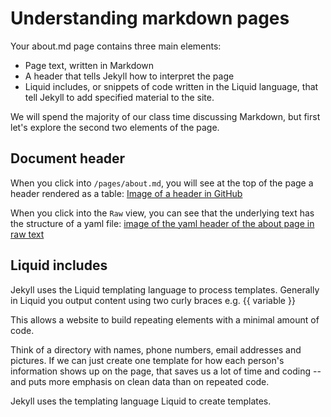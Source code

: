 # Understanding markdown pages

Your about.md page contains three main elements:
* Page text, written in Markdown
* A header that tells Jekyll how to interpret the page
* Liquid includes, or snippets of code written in the Liquid language, that tell Jekyll to add specified material to the site.

We will spend the majority of our class time discussing Markdown, but first let's explore the second two elements of the page.

## Document header
When you click into `/pages/about.md`, you will see at the top of the page a header rendered as a table:
[Image of a header in GitHub](/images/about-header.png)

When you click into the `Raw` view, you can see that the underlying text has the structure of a yaml file:
[image of the yaml header of the about page in raw text](/images/about-header-raw.png)

## Liquid includes



Jekyll uses the Liquid templating language to process templates. Generally in Liquid you output content using two curly braces e.g. {{ variable }} 

This allows a website to build repeating elements with a minimal amount of code. 

Think of a directory with names, phone numbers, email addresses and pictures. If we can just create one template for how each person's information shows up on the page, that saves us a lot of time and coding -- and puts more emphasis on clean data than on repeated code. 

Jekyll uses the templating language Liquid to create templates. 
